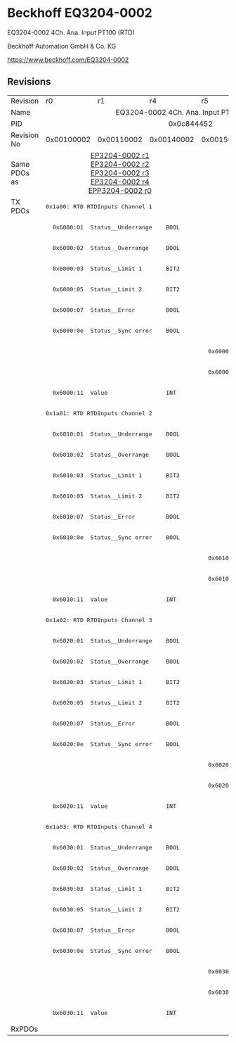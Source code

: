 # Beckhoff EQ3204-0002

EQ3204-0002 4Ch. Ana. Input PT100 (RTD)

Beckhoff Automation GmbH & Co. KG

https://www.beckhoff.com/EQ3204-0002

## Revisions
<table>
<tr >
<td>Revision</td>
<td>r0</td>
<td>r1</td>
<td>r4</td>
<td>r5</td>
<td>r6</td>
</tr>
<tr >
<td>Name</td>
<td colspan=5 align="center">EQ3204-0002 4Ch. Ana. Input PT100 (RTD)</td>
</tr>
<tr >
<td>PID</td>
<td colspan=5 align="center">0x0c844452</td>
</tr>
<tr >
<td>Revision No</td>
<td>0x00100002</td>
<td>0x00110002</td>
<td>0x00140002</td>
<td>0x00150002</td>
<td>0x00160002</td>
</tr>
<tr >
<td>Same PDOs as</td>
<td colspan=3 align="center"><a href="EP3204-0002">EP3204-0002 r1</a><br/><a href="EP3204-0002">EP3204-0002 r2</a><br/><a href="EP3204-0002">EP3204-0002 r3</a><br/><a href="EP3204-0002">EP3204-0002 r4</a><br/><a href="EPP3204-0002">EPP3204-0002 r0</a></td>
<td colspan=2 align="center"><a href="EP3204-0002">EP3204-0002 r5</a><br/><a href="EPP3204-0002">EPP3204-0002 r1</a><br/><a href="EPP3204-0002">EPP3204-0002 r2</a><br/><a href="EPP3204-0002">EPP3204-0002 r3</a></td>
</tr>
<tr class="txpdo pdosection">
<td rowspan=40 valign=top>TX PDOs</td>
<td colspan=5 align="left"><pre>0x1a00: RTD RTDInputs Channel 1</pre></td>
<td></td>
</tr>
<tr class="txpdo">
<td colspan=5 align="left"><pre>  0x6000:01  Status__Underrange    BOOL</pre></td>
</tr>
<tr class="txpdo">
<td colspan=5 align="left"><pre>  0x6000:02  Status__Overrange     BOOL</pre></td>
</tr>
<tr class="txpdo">
<td colspan=5 align="left"><pre>  0x6000:03  Status__Limit 1       BIT2</pre></td>
</tr>
<tr class="txpdo">
<td colspan=5 align="left"><pre>  0x6000:05  Status__Limit 2       BIT2</pre></td>
</tr>
<tr class="txpdo">
<td colspan=5 align="left"><pre>  0x6000:07  Status__Error         BOOL</pre></td>
</tr>
<tr class="txpdo">
<td colspan=3 align="left"><pre>  0x6000:0e  Status__Sync error    BOOL</pre></td>
<td colspan=2 align="left"></td>
</tr>
<tr class="txpdo">
<td colspan=3 align="left"></td>
<td colspan=2 align="left"><pre>  0x6000:0f  Status__TxPDO State   BOOL</pre></td>
</tr>
<tr class="txpdo">
<td colspan=3 align="left"></td>
<td colspan=2 align="left"><pre>  0x6000:10  Status__TxPDO Toggle  BOOL</pre></td>
</tr>
<tr class="txpdo">
<td colspan=5 align="left"><pre>  0x6000:11  Value                 INT</pre></td>
</tr>
<tr class="txpdo pdosection">
<td colspan=5 align="left"><pre>0x1a01: RTD RTDInputs Channel 2</pre></td>
</tr>
<tr class="txpdo">
<td colspan=5 align="left"><pre>  0x6010:01  Status__Underrange    BOOL</pre></td>
</tr>
<tr class="txpdo">
<td colspan=5 align="left"><pre>  0x6010:02  Status__Overrange     BOOL</pre></td>
</tr>
<tr class="txpdo">
<td colspan=5 align="left"><pre>  0x6010:03  Status__Limit 1       BIT2</pre></td>
</tr>
<tr class="txpdo">
<td colspan=5 align="left"><pre>  0x6010:05  Status__Limit 2       BIT2</pre></td>
</tr>
<tr class="txpdo">
<td colspan=5 align="left"><pre>  0x6010:07  Status__Error         BOOL</pre></td>
</tr>
<tr class="txpdo">
<td colspan=3 align="left"><pre>  0x6010:0e  Status__Sync error    BOOL</pre></td>
<td colspan=2 align="left"></td>
</tr>
<tr class="txpdo">
<td colspan=3 align="left"></td>
<td colspan=2 align="left"><pre>  0x6010:0f  Status__TxPDO State   BOOL</pre></td>
</tr>
<tr class="txpdo">
<td colspan=3 align="left"></td>
<td colspan=2 align="left"><pre>  0x6010:10  Status__TxPDO Toggle  BOOL</pre></td>
</tr>
<tr class="txpdo">
<td colspan=5 align="left"><pre>  0x6010:11  Value                 INT</pre></td>
</tr>
<tr class="txpdo pdosection">
<td colspan=5 align="left"><pre>0x1a02: RTD RTDInputs Channel 3</pre></td>
</tr>
<tr class="txpdo">
<td colspan=5 align="left"><pre>  0x6020:01  Status__Underrange    BOOL</pre></td>
</tr>
<tr class="txpdo">
<td colspan=5 align="left"><pre>  0x6020:02  Status__Overrange     BOOL</pre></td>
</tr>
<tr class="txpdo">
<td colspan=5 align="left"><pre>  0x6020:03  Status__Limit 1       BIT2</pre></td>
</tr>
<tr class="txpdo">
<td colspan=5 align="left"><pre>  0x6020:05  Status__Limit 2       BIT2</pre></td>
</tr>
<tr class="txpdo">
<td colspan=5 align="left"><pre>  0x6020:07  Status__Error         BOOL</pre></td>
</tr>
<tr class="txpdo">
<td colspan=3 align="left"><pre>  0x6020:0e  Status__Sync error    BOOL</pre></td>
<td colspan=2 align="left"></td>
</tr>
<tr class="txpdo">
<td colspan=3 align="left"></td>
<td colspan=2 align="left"><pre>  0x6020:0f  Status__TxPDO State   BOOL</pre></td>
</tr>
<tr class="txpdo">
<td colspan=3 align="left"></td>
<td colspan=2 align="left"><pre>  0x6020:10  Status__TxPDO Toggle  BOOL</pre></td>
</tr>
<tr class="txpdo">
<td colspan=5 align="left"><pre>  0x6020:11  Value                 INT</pre></td>
</tr>
<tr class="txpdo pdosection">
<td colspan=5 align="left"><pre>0x1a03: RTD RTDInputs Channel 4</pre></td>
</tr>
<tr class="txpdo">
<td colspan=5 align="left"><pre>  0x6030:01  Status__Underrange    BOOL</pre></td>
</tr>
<tr class="txpdo">
<td colspan=5 align="left"><pre>  0x6030:02  Status__Overrange     BOOL</pre></td>
</tr>
<tr class="txpdo">
<td colspan=5 align="left"><pre>  0x6030:03  Status__Limit 1       BIT2</pre></td>
</tr>
<tr class="txpdo">
<td colspan=5 align="left"><pre>  0x6030:05  Status__Limit 2       BIT2</pre></td>
</tr>
<tr class="txpdo">
<td colspan=5 align="left"><pre>  0x6030:07  Status__Error         BOOL</pre></td>
</tr>
<tr class="txpdo">
<td colspan=3 align="left"><pre>  0x6030:0e  Status__Sync error    BOOL</pre></td>
<td colspan=2 align="left"></td>
</tr>
<tr class="txpdo">
<td colspan=3 align="left"></td>
<td colspan=2 align="left"><pre>  0x6030:0f  Status__TxPDO State   BOOL</pre></td>
</tr>
<tr class="txpdo">
<td colspan=3 align="left"></td>
<td colspan=2 align="left"><pre>  0x6030:10  Status__TxPDO Toggle  BOOL</pre></td>
</tr>
<tr class="txpdo">
<td colspan=5 align="left"><pre>  0x6030:11  Value                 INT</pre></td>
</tr>
<tr >
<td>RxPDOs</td>
<td colspan=5 align="left"></td>
</tr>
</table>
